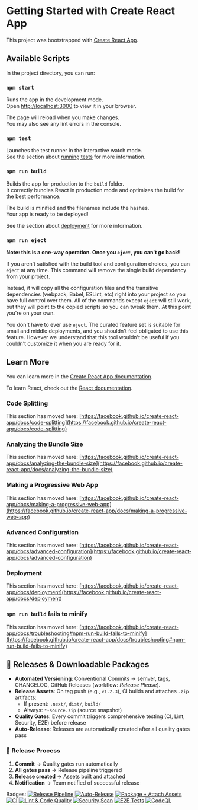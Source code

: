 # Getting Started with Create React App

This project was bootstrapped with [Create React App](https://github.com/facebook/create-react-app).

## Available Scripts

In the project directory, you can run:

### `npm start`

Runs the app in the development mode.\
Open [http://localhost:3000](http://localhost:3000) to view it in your browser.

The page will reload when you make changes.\
You may also see any lint errors in the console.

### `npm test`

Launches the test runner in the interactive watch mode.\
See the section about [running tests](https://facebook.github.io/create-react-app/docs/running-tests) for more information.

### `npm run build`

Builds the app for production to the `build` folder.\
It correctly bundles React in production mode and optimizes the build for the best performance.

The build is minified and the filenames include the hashes.\
Your app is ready to be deployed!

See the section about [deployment](https://facebook.github.io/create-react-app/docs/deployment) for more information.

### `npm run eject`

**Note: this is a one-way operation. Once you `eject`, you can't go back!**

If you aren't satisfied with the build tool and configuration choices, you can `eject` at any time. This command will remove the single build dependency from your project.

Instead, it will copy all the configuration files and the transitive dependencies (webpack, Babel, ESLint, etc) right into your project so you have full control over them. All of the commands except `eject` will still work, but they will point to the copied scripts so you can tweak them. At this point you're on your own.

You don't have to ever use `eject`. The curated feature set is suitable for small and middle deployments, and you shouldn't feel obligated to use this feature. However we understand that this tool wouldn't be useful if you couldn't customize it when you are ready for it.

## Learn More

You can learn more in the [Create React App documentation](https://facebook.github.io/create-react-app/docs/getting-started).

To learn React, check out the [React documentation](https://reactjs.org/).

### Code Splitting

This section has moved here: [https://facebook.github.io/create-react-app/docs/code-splitting](https://facebook.github.io/create-react-app/docs/code-splitting)

### Analyzing the Bundle Size

This section has moved here: [https://facebook.github.io/create-react-app/docs/analyzing-the-bundle-size](https://facebook.github.io/create-react-app/docs/analyzing-the-bundle-size)

### Making a Progressive Web App

This section has moved here: [https://facebook.github.io/create-react-app/docs/making-a-progressive-web-app](https://facebook.github.io/create-react-app/docs/making-a-progressive-web-app)

### Advanced Configuration

This section has moved here: [https://facebook.github.io/create-react-app/docs/advanced-configuration](https://facebook.github.io/create-react-app/docs/advanced-configuration)

### Deployment

This section has moved here: [https://facebook.github.io/create-react-app/docs/deployment](https://facebook.github.io/create-react-app/docs/deployment)

### `npm run build` fails to minify

This section has moved here: [https://facebook.github.io/create-react-app/docs/troubleshooting#npm-run-build-fails-to-minify](https://facebook.github.io/create-react-app/docs/troubleshooting#npm-run-build-fails-to-minify)

## 🔁 Releases & Downloadable Packages

- **Automated Versioning**: Conventional Commits → semver, tags, CHANGELOG, GitHub Releases (workflow: *Release Please*).
- **Release Assets**: On tag push (e.g., `v1.2.3`), CI builds and attaches `.zip` artifacts:
  - If present: `.next/`, `dist/`, `build/`
  - Always: `*-source.zip` (source snapshot)
- **Quality Gates**: Every commit triggers comprehensive testing (CI, Lint, Security, E2E) before release
- **Auto-Release**: Releases are automatically created after all quality gates pass

### 🚀 Release Process
1. **Commit** → Quality gates run automatically
2. **All gates pass** → Release pipeline triggered
3. **Release created** → Assets built and attached
4. **Notification** → Team notified of successful release

Badges:
[![Release Pipeline](https://github.com/OWNER/REPO/actions/workflows/release-pipeline.yml/badge.svg)](https://github.com/OWNER/REPO/actions/workflows/release-pipeline.yml)
[![Auto-Release](https://github.com/OWNER/REPO/actions/workflows/auto-release.yml/badge.svg)](https://github.com/OWNER/REPO/actions/workflows/auto-release.yml)
[![Package • Attach Assets](https://github.com/OWNER/REPO/actions/workflows/package-on-tag.yml/badge.svg)](https://github.com/OWNER/REPO/actions/workflows/package-on-tag.yml)
[![CI](https://github.com/OWNER/REPO/actions/workflows/ci.yml/badge.svg)](https://github.com/OWNER/REPO/actions/workflows/ci.yml)
[![Lint & Code Quality](https://github.com/OWNER/REPO/actions/workflows/lint.yml/badge.svg)](https://github.com/OWNER/REPO/actions/workflows/lint.yml)
[![Security Scan](https://github.com/OWNER/REPO/actions/workflows/security.yml/badge.svg)](https://github.com/OWNER/REPO/actions/workflows/security.yml)
[![E2E Tests](https://github.com/OWNER/REPO/actions/workflows/e2e.yml/badge.svg)](https://github.com/OWNER/REPO/actions/workflows/e2e.yml)
[![CodeQL](https://github.com/OWNER/REPO/actions/workflows/codeql.yml/badge.svg)](https://github.com/OWNER/REPO/actions/workflows/codeql.yml)
